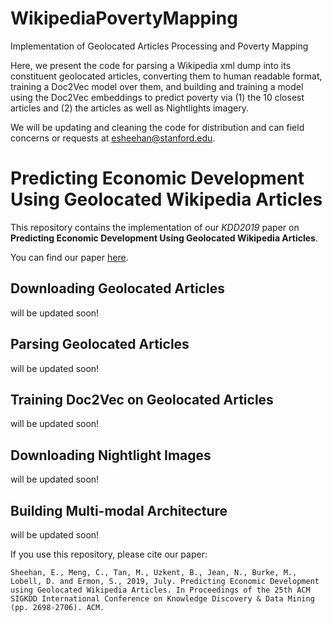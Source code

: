 # WikipediaPovertyMapping
Implementation of Geolocated Articles Processing and Poverty Mapping

Here, we present the code for parsing a Wikipedia xml dump into its constituent geolocated articles,
converting them to human readable format, training a Doc2Vec model over them, and building and training
a model using the Doc2Vec embeddings to predict poverty via (1) the 10 closest articles and (2) the articles
as well as Nightlights imagery.

We will be updating and cleaning the code for distribution and can field concerns or requests at esheehan@stanford.edu.

# Predicting Economic Development Using Geolocated Wikipedia Articles

This repository contains the implementation of our _KDD2019_ paper on __Predicting Economic Development Using Geolocated Wikipedia Articles__.

You can find our paper [here](http://delivery.acm.org/10.1145/3340000/3330784/p2698-sheehan.pdf?ip=171.64.70.130&id=3330784&acc=OPEN&key=AA86BE8B6928DDC7%2E0AF80552DEC4BA76%2E4D4702B0C3E38B35%2E6D218144511F3437&__acm__=1564771483_7a50df95ffb334f1023ed223dd8fd3b1).

## Downloading Geolocated Articles
will be updated soon!

## Parsing Geolocated Articles
will be updated soon!

## Training Doc2Vec on Geolocated Articles
will be updated soon!

## Downloading Nightlight Images
will be updated soon!

## Building Multi-modal Architecture
will be updated soon!

If you use this repository, please cite our paper:

	Sheehan, E., Meng, C., Tan, M., Uzkent, B., Jean, N., Burke, M., Lobell, D. and Ermon, S., 2019, July. Predicting Economic Development using Geolocated Wikipedia Articles. In Proceedings of the 25th ACM SIGKDD International Conference on Knowledge Discovery & Data Mining (pp. 2698-2706). ACM.

